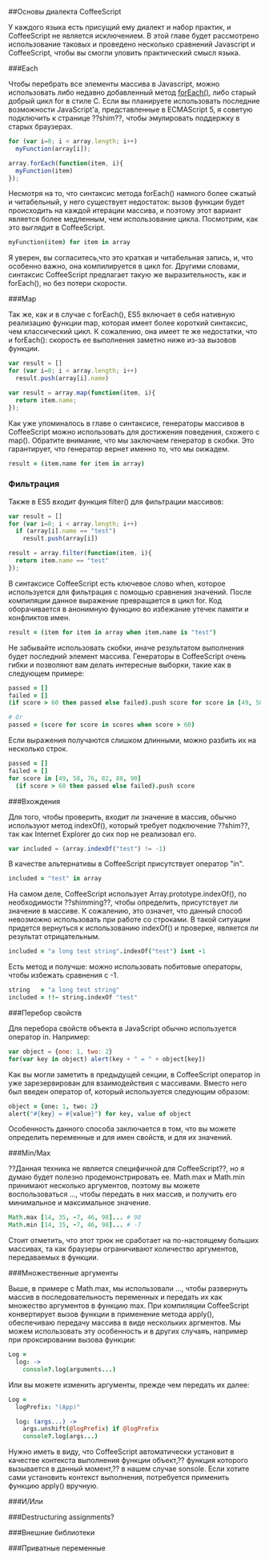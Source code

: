 ##Основы диалекта CoffeeScript

У каждого языка есть присущий ему диалект и набор практик, и CoffeeScript не является исключением. В этой главе будет рассмотрено использование таковых и проведено несколько сравнений Javascript и CoffeeScript, чтобы вы смогли уловить практический смысл языка.

###Each

Чтобы перебрать все элементы массива в Javascript, можно использовать либо недавно добавленный метод [forEach()][0], либо старый добрый цикл for в стиле C. Если вы планируете использовать последние возможности JavaScript'а, представленные в ECMAScript 5, я советую подключить к странице ??shim??, чтобы эмулировать поддержку в старых браузерах.

```javascript
for (var i=0; i < array.length; i++)
  myFunction(array[i]);

array.forEach(function(item, i){
  myFunction(item)
});
```

Несмотря на то, что синтаксис метода forEach() намного более сжатый и читабельный, у него существует недостаток: вызов функции будет происходить на каждой итерации массива, и поэтому этот вариант является более медленным, чем использование цикла. Посмотрим, как это выглядит в CoffeeScript.

```coffeescript
myFunction(item) for item in array
```

Я уверен, вы согласитесь,что это краткая и читабельная запись, и, что особенно важно, она компилируется в цикл for. Другими словами, синтаксис CoffeeScript предлагает такую же выразительность, как и forEach(), но без потери скорости.

###Map

Так же, как и в случае с forEach(), ES5 включает в себя нативную реализацию функции map, которая имеет более короткий синтаксис, чем классический цикл. К сожалению, она имеет те же недостатки, что и forEach(): скорость ее выполнения заметно ниже из-за вызовов функции.

```javascript
var result = []
for (var i=0; i < array.length; i++)
  result.push(array[i].name)

var result = array.map(function(item, i){
  return item.name;
});
```

Как уже упоминалось в главе о синтаксисе, генераторы массивов в CoffeeScript можно использовать для достижения поведения, схожего с map(). Обратите внимание, что мы заключаем генератор в скобки. Это гарантирует, что генератор вернет именно то, что мы оижадем.

```coffeescript
result = (item.name for item in array)
```

### Фильтрация

Также в ES5 входит функция filter() для фильтрации массивов:

```javascript
var result = []
for (var i=0; i < array.length; i++)
  if (array[i].name == "test")
    result.push(array[i])

result = array.filter(function(item, i){
  return item.name == "test"
});
```

В синтаксисе CoffeeScript есть ключевое слово when, которое используется для фильтрация с помощью сравнения значений. После компиляции данное выражение превращается в цикл for. Код оборачивается в анонимную функцию во избежание утечек памяти и конфликтов имен.

```coffeescript
result = (item for item in array when item.name is "test")
```

Не забывайте использовать скобки, иначе результатом выполнения будет последний элемент массива. Генераторы в CoffeeScript очень гибки и позволяют вам делать интересные выборки, такие как в следующем примере:

```coffeescript
passed = []
failed = []
(if score > 60 then passed else failed).push score for score in [49, 58, 76, 82, 88, 90]

# Or
passed = (score for score in scores when score > 60)
```

Если выражения получаются слишком длинными, можно разбить их на несколько строк.

```coffeescript
passed = []
failed = []
for score in [49, 58, 76, 82, 88, 90]
  (if score > 60 then passed else failed).push score
```

###Вхождения

Для того, чтобы проверить, входит ли значение в массив, обычно используют метод indexOf(), который требует подключение ??shim??, так как Internet Explorer до сих пор не реализовал его.

```javascript
var included = (array.indexOf("test") != -1)
```

В качестве альтернативы в CoffeeScript присутствует оператор "in".

```coffeescript
included = "test" in array
```

На самом деле, CoffeeScript использует Array.prototype.indexOf(), по необходимости ??shimming??, чтобы определить, присутствует ли значение в массиве. К сожалению, это означет, что данный способ невозможно использовать при работе со строками. В такой ситуации придется вернуться к использованию indexOf() и проверке, является ли результат отрицательным.

```coffeescript
included = "a long test string".indexOf("test") isnt -1
```

Есть метод и получше: можно использовать побитовые операторы, чтобы избежать сравнения с -1.

```coffeescript
string   = "a long test string"
included = !!~ string.indexOf "test"
```

###Перебор свойств

Для перебора свойств объекта в JavaScript обычно используется оператор in. Например:

```javascript
var object = {one: 1, two: 2}
for(var key in object) alert(key + " = " + object[key])
```

Как вы могли заметить в предыдущей секции, в CoffeeScript оператор in уже зарезервирован для взаимодействия с массивами. Вместо него был введен оператор of, который используется следующим образом:

```coffeescript
object = {one: 1, two: 2}
alert("#{key} = #{value}") for key, value of object
```

Особенность данного способа заключается в том, что вы можете определить переменные и для имен свойств, и для их значений.

###Min/Max

??Данная техника не является специфичной для CoffeeScript??, но я думаю будет полезно продемонстрировать ее. Math.max и Math.min принимают несколько аргументов, поэтому вы можете воспользоваться ..., чтобы передать в них массив, и получить его минимальное и максимальное значение.

```coffeescript
Math.max [14, 35, -7, 46, 98]... # 98
Math.min [14, 35, -7, 46, 98]... # -7
```

Стоит отметить, что этот трюк не сработает на по-настоящему больших массивах, та как браузеры ограничивают количество аргументов, передаваемых в функции.

###Множественные аргументы

Выше, в примере с Math.max, мы использовали ..., чтобы развернуть массив в последовательность переменных и передать их как множество аргументов в функцию max. При компиляции CoffeeScript конвертирует вызов функции в применение метода apply(), обеспечиваю передачу массива в виде нескольких аргментов. Мы можем использовать эту особенность и в других случаяъ, например при проксировании вызова функции:

```coffeescript
Log =
  log: ->
    console?.log(arguments...)
```

Или вы можете изменить аргументы, прежде чем передать их далее:

```coffeescript
Log =
  logPrefix: "(App)"

  log: (args...) ->
    args.unshift(@logPrefix) if @logPrefix
    console?.log(args...)
```

Нужно иметь в виду, что CoffeeScript автоматически установит в качестве контекста выполнения функции объект,?? функция которого вызывается в данный момент,?? в нашем случае sonsole. Если хотите сами установить контекст выполнения, потребуется применить функцию apply() вручную.

###И/Или

###Destructuring assignments?

###Внешние библиотеки

###Приватные переменные




[0]: https://developer.mozilla.org/en-US/docs/Web/JavaScript/Reference/Global_Objects/Array/forEach